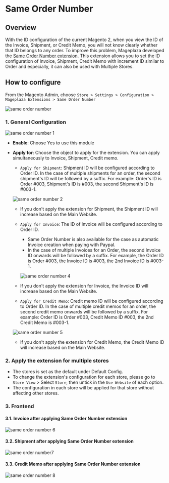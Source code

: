 # Same Order Number
## Overview

With the ID configuration of the current Magento 2, when you view the ID of the Invoice, Shipment, or Credit Memo, you will not know clearly whether that ID belongs to any order. To improve this problem, Mageplaza developed the [Same Order Number extension](). This extension allows you to set the ID configuration of Invoice, Shipment, Credit Memo with increment ID similar to Order and especially, it can also be used with Multiple Stores.

## How to configure

From the Magento Admin, choose `Store > Settings > Configuration > Mageplaza Extensions > Same Order Number`

![same order number](https://i.imgur.com/RJtzbSY.png)

### 1. General Configuration

![same order number 1](https://i.imgur.com/ibkyChH.png)

- **Enable**: Choose Yes to use this module
- **Apply for**: Choose the object to apply for the extension. You can apply simultaneously to Invoice, Shipment, Credit memo.
  - `Apply for Shipment`: Shipment ID will be configured according to Order ID. In the case of multiple shipments for an order, the second shipment's ID will be followed by a suffix. For example: Order's ID is Order #003, Shipment's ID is #003, the second Shipment's ID is #003-1.
  
  ![same order number 2](https://i.imgur.com/A0Iz71l.png)
  
  
  - If you don't apply the extension for Shipment, the Shipment ID will increase based on the Main Website.
  - `Apply for Invoice`: The ID of Invoice will be configured according to Order ID.
    - Same Order Number is also available for the case as automatic Invoice creation when paying with Paypal.
    - In the case of multiple Invoices for an Order, the second Invoice ID onwards will be followed by a suffix. For example, the Order ID is Order #003, the Invoice ID is #003, the 2nd Invoice ID is #003-1.
    
    ![same order number 4](https://i.imgur.com/venMMt6.png)
    
    
  - If you don't apply the extension for Invoice, the Invoice ID will increase based on the Main Website.
  - `Apply for Credit Memo`: Credit memo ID will be configured according to Order ID. In the case of multiple credit memos for an order, the second credit memo onwards will be followed by a suffix. For example: Order ID is Order #003, Credit Memo ID #003, the 2nd Credit Memo is #003-1.
  
  ![same order number 5](https://i.imgur.com/r1xsiOT.png)

  - If you don't apply the extension for Credit Memo, the Credit Memo ID will increase based on the Main Website.
  
### 2. Apply the extension for multiple stores

- The stores is set as the default under Default Config.
- To change the extension's configuration for each store, please go to `Store View` > Select `Store`, then untick in the `Use Website` of each option.
- The configuration in each store will be applied for that store without affecting other stores.

### 3. Frontend
#### 3.1. Invoice after applying Same Order Number extension

![same order number 6](https://i.imgur.com/K2UiXH7.png)
  
#### 3.2. Shipment after applying Same Order Number extension

![same order number7](https://i.imgur.com/LkZlFLm.png)

#### 3.3. Credit Memo after applying Same Order Number extension

![same order number 8](https://i.imgur.com/MenMo0l.png)






